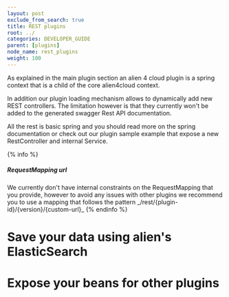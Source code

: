 ```yaml
---
layout: post
exclude_from_search: true
title: REST plugins
root: ../
categories: DEVELOPER_GUIDE
parent: [plugins]
node_name: rest_plugins
weight: 100
---
```


As explained in the main plugin section an alien 4 cloud plugin is a spring context that is a child of the core alien4cloud context.

In addition our plugin loading mechanism allows to dynamically add new REST controllers. The limitation however is that they currently won't be added to the generated swagger Rest API documentation.

All the rest is basic spring and you should read more on the spring documentation or check out our plugin sample example that expose a new RestController and internal Service.

<div data-gist="https://gist.github.com/lucboutier/a26e381c84433d8f80a0.js"></div>

{% info %}
<h5>RequestMapping url</h5>
We currently don't have internal constraints on the RequestMapping that you provide, however to avoid any issues with other plugins we recommend you to use a mapping that follows the pattern _/rest/{plugin-id}/{version}/{custom-url}_
{% endinfo %}

# Save your data using alien's ElasticSearch



# Expose your beans for other plugins
